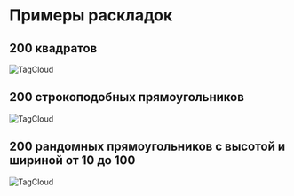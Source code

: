 # Примеры раскладок
## 200 квадратов

![TagCloud](https://github.com/lnc0gnlt0/tdd/tree/master/cs/TagsCloudVisualization/squares.bmp)

## 200 строкоподобных прямоугольников

![TagCloud](https://github.com/lnc0gnlt0/tdd/tree/master/cs/TagsCloudVisualization/strings.bmp)

## 200 рандомных прямоугольников с высотой и шириной от 10 до 100

![TagCloud](https://github.com/lnc0gnlt0/tdd/tree/master/cs/TagsCloudVisualization/random.bmp)